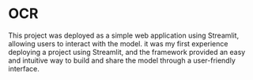 # OCR
This project was deployed as a simple web application using Streamlit, allowing users to interact with the model.
it was my first experience deploying a project using Streamlit, and the framework provided an easy and intuitive way to build and share the model through a user-friendly interface.

